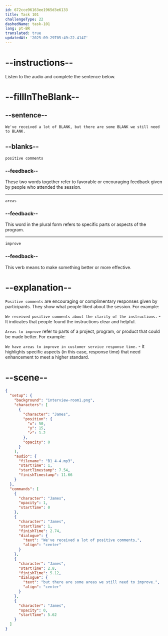 ```yaml
---
id: 672cce96163ee1965d3e6133
title: Task 101
challengeType: 22
dashedName: task-101
lang: pt-BR
translated: true
updatedAt: '2025-09-29T05:49:22.414Z'
---
```


<!-- (Audio) James: We've received a lot of positive comments, but there are some areas we still need to improve. -->

# --instructions--

Listen to the audio and complete the sentence below.

# --fillInTheBlank--

## --sentence--

`We've received a lot of BLANK, but there are some BLANK we still need to BLANK.`

## --blanks--

`positive comments`

### --feedback--

These two words together refer to favorable or encouraging feedback given by people who attended the session.

---

`areas`

### --feedback--

This word in the plural form refers to specific parts or aspects of the program.

---

`improve`

### --feedback--

This verb means to make something better or more effective.

# --explanation--

`Positive comments` are encouraging or complimentary responses given by participants. They show what people liked about the session. For example:

`We received positive comments about the clarity of the instructions.` - It indicates that people found the instructions clear and helpful.

`Areas to improve` refer to parts of a project, program, or product that could be made better. For example:

`We have areas to improve in customer service response time.` - It highlights specific aspects (in this case, response time) that need enhancement to meet a higher standard.

# --scene--

```json
{
  "setup": {
    "background": "interview-room1.png",
    "characters": [
      {
        "character": "James",
        "position": {
          "x": 50,
          "y": 15,
          "z": 1.2
        },
        "opacity": 0
      }
    ],
    "audio": {
      "filename": "B1_4-4.mp3",
      "startTime": 1,
      "startTimestamp": 7.54,
      "finishTimestamp": 11.66
    }
  },
  "commands": [
    {
      "character": "James",
      "opacity": 1,
      "startTime": 0
    },
    {
      "character": "James",
      "startTime": 1,
      "finishTime": 2.74,
      "dialogue": {
        "text": "We've received a lot of positive comments,",
        "align": "center"
      }
    },
    {
      "character": "James",
      "startTime": 2.8,
      "finishTime": 5.12,
      "dialogue": {
        "text": "but there are some areas we still need to improve.",
        "align": "center"
      }
    },
    {
      "character": "James",
      "opacity": 0,
      "startTime": 5.62
    }
  ]
}
```
